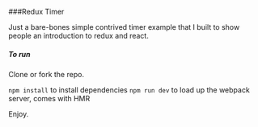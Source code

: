 ###Redux Timer

Just a bare-bones simple contrived timer example that I built to show people an introduction to redux and react. 

##### To run  
Clone or fork the repo.

`npm install` to install dependencies
`npm run dev` to load up the webpack server, comes with HMR

Enjoy.

